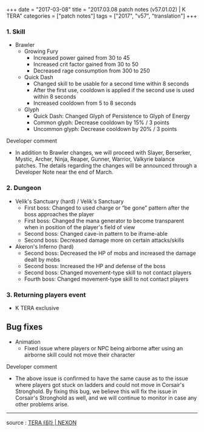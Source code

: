 +++
date = "2017-03-08"
title = "2017.03.08 patch notes (v57.01.02) | K TERA"
categories = ["patch notes"]
tags = ["2017", "v57", "translation"]
+++

### **1.** Skill
- Brawler
  - Growing Fury
    - Increased power gained from 30 to 45
    - Increased crit factor gained from 30 to 50
    - Decreased rage consumption from 300 to 250
  - Quick Dash
    - Changed skill to be usable for a second time within 8 seconds
    - After the first use, cooldown is applied if the second use is used within 8 seconds
    - Increased cooldown from 5 to 8 seconds
  - Glyph
    - Quick Dash: Changed Glyph of Persistence to Glyph of Energy
    - Common glyph: Decrease cooldown by 15% / 3 points
    - Uncommon glyph: Decrease cooldown by 20% / 3 points

Developer comment
- In addition to Brawler changes, we will proceed with Slayer, Berserker, Mystic, Archer, Ninja, Reaper, Gunner, Warrior, Valkyrie balance patches. The details regarding the changes will be announced through a Developer Note near the end of March.

###  2. Dungeon
- Velik's Sanctuary (hard) / Velik's Sanctuary
  - First boss: Changed to used charge or “be gone” pattern after the boss approaches the player
  - First boss: Changed the mana generator to become transparent when in position of the player's field of view
  - Second boss: Changed cave-in pattern to be iframe-able
  - Second boss: Decreased damage more on certain attacks/skills
- Akeron's Inferno (hard)
  - Second boss: Decreased the HP of mobs and increased the damage dealt by mobs
  - Second boss: Increased the HP and defense of the boss
  - Second boss: Changed movement-type skill to not contact players
  - Fourth boss: Changed movement-type skill to not contact players

### **3.** Returning players event
- K TERA exclusive

## Bug fixes

- Animation
  - Fixed issue where players or NPC being airborne after using an airborne skill could not move their character

Developer comment
- The above issue is confirmed to have the same cause as to the issue where players got stuck on ladders and could not move in Corsair's Stronghold. By fixing this bug, we believe this will fix the issue in Corsair's Stronghold as well, and we will continue to monitor in case any other problems arise.

----

source : [TERA 테라 | NEXON](http://tera.nexon.com/news/update/view.aspx?n4articlesn=268)
